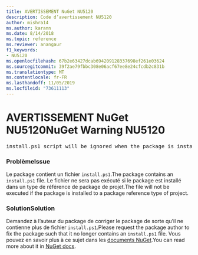 ```yaml
---
title: AVERTISSEMENT NuGet NU5120
description: Code d’avertissement NU5120
author: mishra14
ms.author: karann
ms.date: 8/14/2018
ms.topic: reference
ms.reviewer: anangaur
f1_keywords:
- NU5120
ms.openlocfilehash: 67b2e63427dcab694209128337698ef261e03624
ms.sourcegitcommit: 39f2ae79fbbc308e06acf67ee8e24cfcdb2c831b
ms.translationtype: MT
ms.contentlocale: fr-FR
ms.lasthandoff: 11/05/2019
ms.locfileid: "73611113"
---
```

# <a name="nuget-warning-nu5120"></a><span data-ttu-id="0f5c6-103">AVERTISSEMENT NuGet NU5120</span><span class="sxs-lookup"><span data-stu-id="0f5c6-103">NuGet Warning NU5120</span></span>
<pre>install.ps1 script will be ignored when the package is installed after the migration.</pre>

### <a name="issue"></a><span data-ttu-id="0f5c6-104">Problème</span><span class="sxs-lookup"><span data-stu-id="0f5c6-104">Issue</span></span>

<span data-ttu-id="0f5c6-105">Le package contient un fichier `install.ps1`.</span><span class="sxs-lookup"><span data-stu-id="0f5c6-105">The package contains an `install.ps1` file.</span></span> <span data-ttu-id="0f5c6-106">Le fichier ne sera pas exécuté si le package est installé dans un type de référence de package de projet.</span><span class="sxs-lookup"><span data-stu-id="0f5c6-106">The file will not be executed if the package is installed to a package reference type of project.</span></span>


### <a name="solution"></a><span data-ttu-id="0f5c6-107">Solution</span><span class="sxs-lookup"><span data-stu-id="0f5c6-107">Solution</span></span>

<span data-ttu-id="0f5c6-108">Demandez à l’auteur du package de corriger le package de sorte qu’il ne contienne plus de fichier `install.ps1`.</span><span class="sxs-lookup"><span data-stu-id="0f5c6-108">Please request the package author to fix the package such that it no longer contains an `install.ps1` file.</span></span> <span data-ttu-id="0f5c6-109">Vous pouvez en savoir plus à ce sujet dans les [documents NuGet](https://docs.microsoft.com/nuget/consume-packages/migrate-packages-config-to-package-reference).</span><span class="sxs-lookup"><span data-stu-id="0f5c6-109">You can read more about it in [NuGet docs](https://docs.microsoft.com/nuget/consume-packages/migrate-packages-config-to-package-reference).</span></span>

